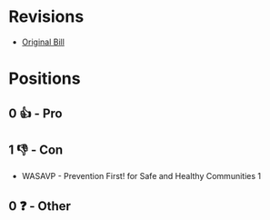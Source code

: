 # Revisions
* [Original Bill](1/)

# Positions
## 0 👍 - Pro

## 1 👎 - Con
* WASAVP - Prevention First! for Safe and Healthy Communities 1

## 0 ❓ - Other
